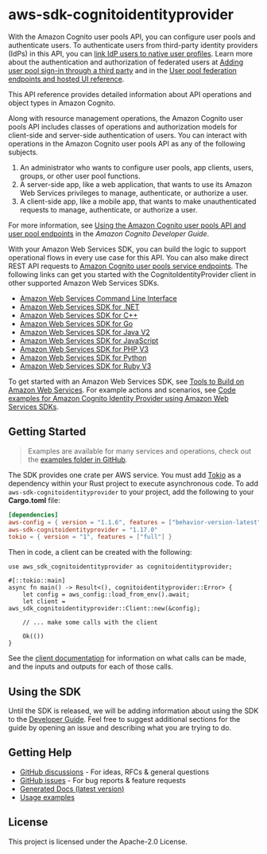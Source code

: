 # aws-sdk-cognitoidentityprovider

With the Amazon Cognito user pools API, you can configure user pools and authenticate users. To authenticate users from third-party identity providers (IdPs) in this API, you can [link IdP users to native user profiles](https://docs.aws.amazon.com/cognito/latest/developerguide/cognito-user-pools-identity-federation-consolidate-users.html). Learn more about the authentication and authorization of federated users at [Adding user pool sign-in through a third party](https://docs.aws.amazon.com/cognito/latest/developerguide/cognito-user-pools-identity-federation.html) and in the [User pool federation endpoints and hosted UI reference](https://docs.aws.amazon.com/cognito/latest/developerguide/cognito-userpools-server-contract-reference.html).

This API reference provides detailed information about API operations and object types in Amazon Cognito.

Along with resource management operations, the Amazon Cognito user pools API includes classes of operations and authorization models for client-side and server-side authentication of users. You can interact with operations in the Amazon Cognito user pools API as any of the following subjects.
  1. An administrator who wants to configure user pools, app clients, users, groups, or other user pool functions.
  1. A server-side app, like a web application, that wants to use its Amazon Web Services privileges to manage, authenticate, or authorize a user.
  1. A client-side app, like a mobile app, that wants to make unauthenticated requests to manage, authenticate, or authorize a user.

For more information, see [Using the Amazon Cognito user pools API and user pool endpoints](https://docs.aws.amazon.com/cognito/latest/developerguide/user-pools-API-operations.html) in the _Amazon Cognito Developer Guide_.

With your Amazon Web Services SDK, you can build the logic to support operational flows in every use case for this API. You can also make direct REST API requests to [Amazon Cognito user pools service endpoints](https://docs.aws.amazon.com/general/latest/gr/cognito_identity.html#cognito_identity_your_user_pools_region). The following links can get you started with the CognitoIdentityProvider client in other supported Amazon Web Services SDKs.
  - [Amazon Web Services Command Line Interface](https://docs.aws.amazon.com/cli/latest/reference/cognito-idp/index.html#cli-aws-cognito-idp)
  - [Amazon Web Services SDK for .NET](https://docs.aws.amazon.com/sdkfornet/v3/apidocs/items/CognitoIdentityProvider/TCognitoIdentityProviderClient.html)
  - [Amazon Web Services SDK for C++](https://sdk.amazonaws.com/cpp/api/LATEST/aws-cpp-sdk-cognito-idp/html/class_aws_1_1_cognito_identity_provider_1_1_cognito_identity_provider_client.html)
  - [Amazon Web Services SDK for Go](https://docs.aws.amazon.com/sdk-for-go/api/service/cognitoidentityprovider/#CognitoIdentityProvider)
  - [Amazon Web Services SDK for Java V2](https://sdk.amazonaws.com/java/api/latest/software/amazon/awssdk/services/cognitoidentityprovider/CognitoIdentityProviderClient.html)
  - [Amazon Web Services SDK for JavaScript](https://docs.aws.amazon.com/AWSJavaScriptSDK/latest/AWS/CognitoIdentityServiceProvider.html)
  - [Amazon Web Services SDK for PHP V3](https://docs.aws.amazon.com/aws-sdk-php/v3/api/api-cognito-idp-2016-04-18.html)
  - [Amazon Web Services SDK for Python](https://boto3.amazonaws.com/v1/documentation/api/latest/reference/services/cognito-idp.html)
  - [Amazon Web Services SDK for Ruby V3](https://docs.aws.amazon.com/sdk-for-ruby/v3/api/Aws/CognitoIdentityProvider/Client.html)

To get started with an Amazon Web Services SDK, see [Tools to Build on Amazon Web Services](http://aws.amazon.com/developer/tools/). For example actions and scenarios, see [Code examples for Amazon Cognito Identity Provider using Amazon Web Services SDKs](https://docs.aws.amazon.com/cognito/latest/developerguide/service_code_examples_cognito-identity-provider.html).

## Getting Started

> Examples are available for many services and operations, check out the
> [examples folder in GitHub](https://github.com/awslabs/aws-sdk-rust/tree/main/examples).

The SDK provides one crate per AWS service. You must add [Tokio](https://crates.io/crates/tokio)
as a dependency within your Rust project to execute asynchronous code. To add `aws-sdk-cognitoidentityprovider` to
your project, add the following to your **Cargo.toml** file:

```toml
[dependencies]
aws-config = { version = "1.1.6", features = ["behavior-version-latest"] }
aws-sdk-cognitoidentityprovider = "1.17.0"
tokio = { version = "1", features = ["full"] }
```

Then in code, a client can be created with the following:

```rust,no_run
use aws_sdk_cognitoidentityprovider as cognitoidentityprovider;

#[::tokio::main]
async fn main() -> Result<(), cognitoidentityprovider::Error> {
    let config = aws_config::load_from_env().await;
    let client = aws_sdk_cognitoidentityprovider::Client::new(&config);

    // ... make some calls with the client

    Ok(())
}
```

See the [client documentation](https://docs.rs/aws-sdk-cognitoidentityprovider/latest/aws_sdk_cognitoidentityprovider/client/struct.Client.html)
for information on what calls can be made, and the inputs and outputs for each of those calls.

## Using the SDK

Until the SDK is released, we will be adding information about using the SDK to the
[Developer Guide](https://docs.aws.amazon.com/sdk-for-rust/latest/dg/welcome.html). Feel free to suggest
additional sections for the guide by opening an issue and describing what you are trying to do.

## Getting Help

* [GitHub discussions](https://github.com/awslabs/aws-sdk-rust/discussions) - For ideas, RFCs & general questions
* [GitHub issues](https://github.com/awslabs/aws-sdk-rust/issues/new/choose) - For bug reports & feature requests
* [Generated Docs (latest version)](https://awslabs.github.io/aws-sdk-rust/)
* [Usage examples](https://github.com/awslabs/aws-sdk-rust/tree/main/examples)

## License

This project is licensed under the Apache-2.0 License.


